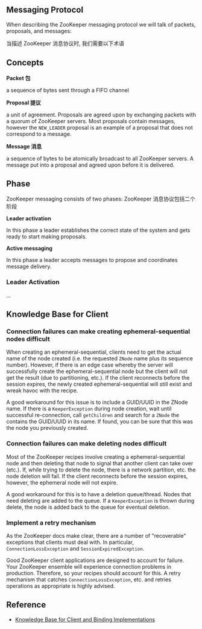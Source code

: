 Messaging Protocol
---

When describing the ZooKeeper messaging protocol we will talk of packets, proposals, and messages:

当描述 ZooKeeper 消息协议时, 我们需要以下术语


## Concepts

**Packet 包**

a sequence of bytes sent through a FIFO channel

**Proposal 提议**

a unit of agreement. Proposals are agreed upon by exchanging packets with a quorum of ZooKeeper servers. Most proposals contain messages, however the `NEW_LEADER` proposal is an example of a proposal that does not correspond to a message.

**Message 消息**

a sequence of bytes to be atomically broadcast to all ZooKeeper servers. A message put into a proposal and agreed upon before it is delivered.


## Phase

ZooKeeper messaging consists of two phases: ZooKeeper 消息协议包括二个阶段

**Leader activation**

In this phase a leader establishes the correct state of the system and gets ready to start making proposals.

**Active messaging**

In this phase a leader accepts messages to propose and coordinates message delivery.


### Leader Activation
...


## Knowledge Base for Client

### Connection failures can make creating ephemeral-sequential nodes difficult

When creating an ephemeral-sequential, clients need to get the actual name of the node created (i.e. the requested `ZNode` name plus its sequence number). However, if there is an edge case whereby the server will successfully create the ephemeral-sequential node but the client will not get the result (due to partitioning, etc.). If the client reconnects before the session expires, the newly created ephemeral-sequential will still exist and wreak havoc with the recipe.

A good workaround for this issue is to include a GUID/UUID in the ZNode name. If there is a `KeeperException` during node creation, wait until successful re-connection, call `getChildren` and search for a `ZNode` the contains the GUID/UUID in its name. If found, you can be sure that this was the node you previously created.


### Connection failures can make deleting nodes difficult

Most of the ZooKeeper recipes involve creating a ephemeral-sequential node and then deleting that node to signal that another client can take over (etc.). If, while trying to delete the node, there is a network partition, etc. the node deletion will fail. If the client reconnects before the session expires, however, the ephemeral node will not expire.

A good workaround for this is to have a deletion queue/thread. Nodes that need deleting are added to the queue. If a `KeeperException` is thrown during delete, the node is added back to the queue for eventual deletion.


### Implement a retry mechanism

As the ZooKeeper docs make clear, there are a number of "recoverable" exceptions that clients must deal with. In particular, `ConnectionLossException` and `SessionExpiredException`.

Good ZooKeeper client applications are designed to account for failure. Your ZooKeeper ensemble will experience connection problems in production. Therefore, so your recipes should account for this. A retry mechanism that catches `ConnectionLossException`, etc. and retries operations as appropriate is highly advised.


## Reference

* [Knowledge Base for Client and Binding Implementations](https://cwiki.apache.org/confluence/display/ZOOKEEPER/Knowledge+Base+for+Client+and+Binding+Implementors)
